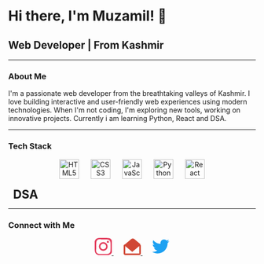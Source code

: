 # Hi there, I'm Muzamil! 👋

## Web Developer | From Kashmir

---

### About Me

I'm a passionate web developer from the breathtaking valleys of Kashmir. I love building interactive and user-friendly web experiences using modern technologies. When I'm not coding, I'm exploring new tools, working on innovative projects. Currently i am learning Python, React and DSA.

---

### Tech Stack

<p align="center">
  <img src="https://cdn.jsdelivr.net/gh/devicons/devicon/icons/html5/html5-original.svg" alt="HTML5" width="40" style="margin: 0 10px;" />
  
  <img src="https://cdn.jsdelivr.net/gh/devicons/devicon/icons/css3/css3-original.svg" alt="CSS3" width="40" style="margin: 0 10px;" />
  
  <img src="https://cdn.jsdelivr.net/gh/devicons/devicon/icons/javascript/javascript-original.svg" alt="JavaScript" width="40" style="margin: 0 10px;" />
  
  <img src="https://cdn.jsdelivr.net/gh/devicons/devicon/icons/python/python-original.svg" alt="Python" width="40" style="margin: 0 10px;" />
  
  <img src="https://cdn.jsdelivr.net/gh/devicons/devicon/icons/react/react-original.svg" alt="React" width="40" style="margin: 0 10px;" />
  
  <span style="font-size: 1.5rem; font-weight: bold; margin: 0 10px;">DSA</span>
</p>

---

### Connect with Me

<p align="center">
  
  <a href="https://instagram.com/muzamil_.06" target="_blank" style="margin: 0 10px;">
    <svg role="img" width="35" height="35" viewBox="0 0 24 24" fill="#E4405F" xmlns="http://www.w3.org/2000/svg">
    Instagram
      <path d="M12 2.163c3.204 0 3.584.012 4.85.07 1.17.056 1.95.24 2.403.403.62.215 1.06.474 1.523.938.464.464.723.904.938 1.523.163.453.347 1.233.403 2.403.058 1.266.07 1.646.07 4.85s-.012 3.584-.07 4.85c-.056 1.17-.24 1.95-.403 2.403-.215.62-.474 1.06-.938 1.523-.464.464-.904.723-1.523.938-.453.163-1.233.347-2.403.403-1.266.058-1.646.07-4.85.07s-3.584-.012-4.85-.07c-1.17-.056-1.95-.24-2.403-.403-.62-.215-1.06-.474-1.523-.938-.464-.464-.723-.904-.938-1.523-.163-.453-.347-1.233-.403-2.403C2.175 15.747 2.163 15.367 2.163 12s.012-3.584.07-4.85c.056-1.17.24-1.95.403-2.403.215-.62.474-1.06.938-1.523.464-.464.904-.723 1.523-.938.453-.163 1.233-.347 2.403-.403C8.416 2.175 8.796 2.163 12 2.163zm0-2.163C8.741 0 8.332.014 7.052.072 5.773.131 4.732.314 3.9.584 3.045.865 2.288 1.326 1.65 1.964.965 2.65.504 3.407.223 4.262c-.27.832-.453 1.873-.512 3.152C-.014 8.332 0 8.741 0 12c0 3.259.014 3.668.072 4.948.059 1.279.242 2.32.512 3.152.281.855.742 1.612 1.38 2.25.638.638 1.395 1.099 2.25 1.38.832.27 1.873.453 3.152.512 1.28.058 1.689.072 4.948.072s3.668-.014 4.948-.072c1.279-.059 2.32-.242 3.152-.512.855-.281 1.612-.742 2.25-1.38.638-.638 1.099-1.395 1.38-2.25.27-.832.453-1.873.512-3.152.058-1.28.072-1.689.072-4.948s-.014-3.668-.072-4.948c-.059-1.279-.242-2.32-.512-3.152-.281-.855-.742-1.612-1.38-2.25-.638-.638-1.395-1.099-2.25-1.38C18.27.314 17.229.131 15.95.072 14.67.014 14.261 0 12 0z"/>
      <path d="M12 5.838a6.162 6.162 0 1 0 0 12.324 6.162 6.162 0 0 0 0-12.324zm0 10.162a4 4 0 1 1 0-8 4 4 0 0 1 0 8z"/>
      <circle cx="18.406" cy="5.594" r="1.44"/>
    </svg>
  </a>
  
  <a href="mailto:naikmuzamil06@gmail.com" target="_blank" style="margin: 0 10px;">
    <svg role="img" width="35" height="35" viewBox="0 0 512 512" fill="#D14836" xmlns="http://www.w3.org/2000/svg">
      Gmail
      <path d="M502.3 190.8l-192-160c-22.3-18.6-53.6-18.6-75.9 0l-192 160C14.8 195.9 0 215.1 0 237.6V464c0 26.5 21.5 48 48 48h416c26.5 0 48-21.5 48-48V237.6c0-22.5-14.8-41.7-29.7-46.8zM464 464H48V244.1l208 173 208-173V464z"/>
    </svg>
  </a>
  
  <a href="https://twitter.com/M_Codes6" target="_blank" style="margin: 0 10px;">
    <svg role="img" width="35" height="35" viewBox="0 0 24 24" fill="#1DA1F2" xmlns="http://www.w3.org/2000/svg">
      Twitter
      <path d="M23.954 4.569c-.885.392-1.83.656-2.825.775 1.014-.609 1.794-1.574 2.163-2.723-.951.564-2.005.974-3.127 1.195-.896-.955-2.173-1.55-3.591-1.55-2.717 0-4.917 2.199-4.917 4.917 0 .386.045.762.127 1.124-4.083-.205-7.702-2.158-10.125-5.134-.423.723-.666 1.561-.666 2.475 0 1.708.87 3.213 2.188 4.096-.807-.026-1.566-.247-2.228-.616v.061c0 2.385 1.693 4.374 3.946 4.827-.413.111-.849.171-1.296.171-.314 0-.615-.03-.916-.086.631 1.953 2.445 3.377 4.604 3.417-1.68 1.318-3.808 2.105-6.102 2.105-.397 0-.788-.023-1.175-.069 2.189 1.394 4.768 2.209 7.557 2.209 9.054 0 14-7.496 14-13.986 0-.21 0-.42-.015-.63.962-.695 1.8-1.562 2.46-2.549l-.047-.02z"/>
    </svg>
  </a>
</p>
